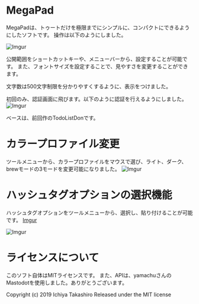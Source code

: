
# MegaPad
MegaPadは、トゥートだけを極限までにシンプルに、コンパクトにできるようにしたソフトです。
操作は以下のようにしました。

![Imgur](https://i.imgur.com/TpXdsrv.png)

公開範囲をショートカットキーや、メニューバーから、設定することが可能です。
また、フォントサイズを設定することで、見やすさを変更することができます。

文字数は500文字制限を分かりやすくするように、表示をつけました。

初回のみ、認証画面に飛びます。以下のように認証を行えるようにしました。
![Imgur](https://i.imgur.com/DyBLGLu.png)

ベースは、前回作のTodoListDonです。

# カラープロファイル変更
ツールメニューから、カラープロファイルをマウスで選び、ライト、ダーク、brewモードの3モードを変更可能になりました。
![Imgur](https://i.imgur.com/158Gj3y.png)

# ハッシュタグオプションの選択機能
ハッシュタグオプションをツールメニューから、選択し、貼り付けることが可能です。
[Imgur](https://i.imgur.com/4r6p0ho.png)

![Imgur](https://i.imgur.com/4r6p0ho.png)


# ライセンスについて
このソフト自体はMITライセンスです。 また、APIは、yamachuさんのMastodotを使用しました。ありがとうございます。

Copyright (c) 2019 Ichiya Takashiro Released under the MIT license

